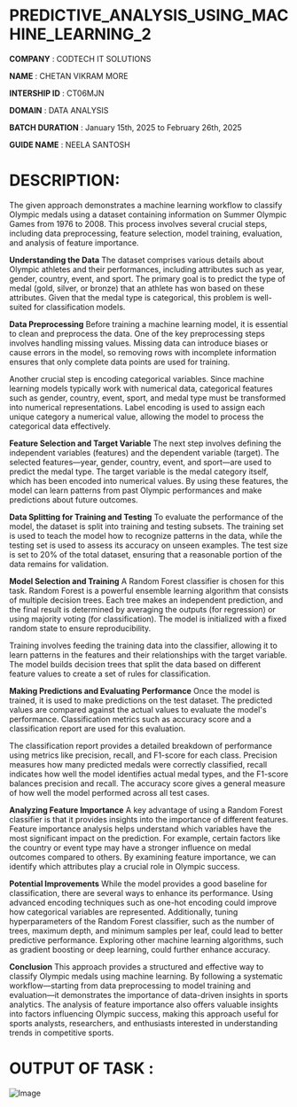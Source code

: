 # PREDICTIVE_ANALYSIS_USING_MACHINE_LEARNING_2

**COMPANY** : CODTECH IT SOLUTIONS

**NAME** : CHETAN VIKRAM MORE 

**INTERSHIP ID** : CT06MJN

**DOMAIN** : DATA ANALYSIS 

**BATCH DURATION** : January 15th, 2025 to February 26th, 2025

**GUIDE NAME** : NEELA SANTOSH 

# DESCRIPTION: 
The given approach demonstrates a machine learning workflow to classify Olympic medals using a dataset containing information on Summer Olympic Games from 1976 to 2008. This process involves several crucial steps, including data preprocessing, feature selection, model training, evaluation, and analysis of feature importance.

**Understanding the Data**
The dataset comprises various details about Olympic athletes and their performances, including attributes such as year, gender, country, event, and sport. The primary goal is to predict the type of medal (gold, silver, or bronze) that an athlete has won based on these attributes. Given that the medal type is categorical, this problem is well-suited for classification models.

**Data Preprocessing**
Before training a machine learning model, it is essential to clean and preprocess the data. One of the key preprocessing steps involves handling missing values. Missing data can introduce biases or cause errors in the model, so removing rows with incomplete information ensures that only complete data points are used for training.

Another crucial step is encoding categorical variables. Since machine learning models typically work with numerical data, categorical features such as gender, country, event, sport, and medal type must be transformed into numerical representations. Label encoding is used to assign each unique category a numerical value, allowing the model to process the categorical data effectively.

**Feature Selection and Target Variable**
The next step involves defining the independent variables (features) and the dependent variable (target). The selected features—year, gender, country, event, and sport—are used to predict the medal type. The target variable is the medal category itself, which has been encoded into numerical values. By using these features, the model can learn patterns from past Olympic performances and make predictions about future outcomes.

**Data Splitting for Training and Testing**
To evaluate the performance of the model, the dataset is split into training and testing subsets. The training set is used to teach the model how to recognize patterns in the data, while the testing set is used to assess its accuracy on unseen examples. The test size is set to 20% of the total dataset, ensuring that a reasonable portion of the data remains for validation.

**Model Selection and Training**
A Random Forest classifier is chosen for this task. Random Forest is a powerful ensemble learning algorithm that consists of multiple decision trees. Each tree makes an independent prediction, and the final result is determined by averaging the outputs (for regression) or using majority voting (for classification). The model is initialized with a fixed random state to ensure reproducibility.

Training involves feeding the training data into the classifier, allowing it to learn patterns in the features and their relationships with the target variable. The model builds decision trees that split the data based on different feature values to create a set of rules for classification.

**Making Predictions and Evaluating Performance**
Once the model is trained, it is used to make predictions on the test dataset. The predicted values are compared against the actual values to evaluate the model's performance. Classification metrics such as accuracy score and a classification report are used for this evaluation.

The classification report provides a detailed breakdown of performance using metrics like precision, recall, and F1-score for each class. Precision measures how many predicted medals were correctly classified, recall indicates how well the model identifies actual medal types, and the F1-score balances precision and recall. The accuracy score gives a general measure of how well the model performed across all test cases.

**Analyzing Feature Importance**
A key advantage of using a Random Forest classifier is that it provides insights into the importance of different features. Feature importance analysis helps understand which variables have the most significant impact on the prediction. For example, certain factors like the country or event type may have a stronger influence on medal outcomes compared to others. By examining feature importance, we can identify which attributes play a crucial role in Olympic success.

**Potential Improvements**
While the model provides a good baseline for classification, there are several ways to enhance its performance. Using advanced encoding techniques such as one-hot encoding could improve how categorical variables are represented. Additionally, tuning hyperparameters of the Random Forest classifier, such as the number of trees, maximum depth, and minimum samples per leaf, could lead to better predictive performance. Exploring other machine learning algorithms, such as gradient boosting or deep learning, could further enhance accuracy.

**Conclusion**
This approach provides a structured and effective way to classify Olympic medals using machine learning. By following a systematic workflow—starting from data preprocessing to model training and evaluation—it demonstrates the importance of data-driven insights in sports analytics. The analysis of feature importance also offers valuable insights into factors influencing Olympic success, making this approach useful for sports analysts, researchers, and enthusiasts interested in understanding trends in competitive sports.

# OUTPUT OF TASK :
![Image](https://github.com/user-attachments/assets/1ede9fc2-c756-4548-ab64-9f1be258f631)

